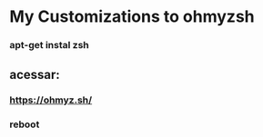 # My Customizations to ohmyzsh


### apt-get instal zsh

## acessar: 
### https://ohmyz.sh/


### reboot


